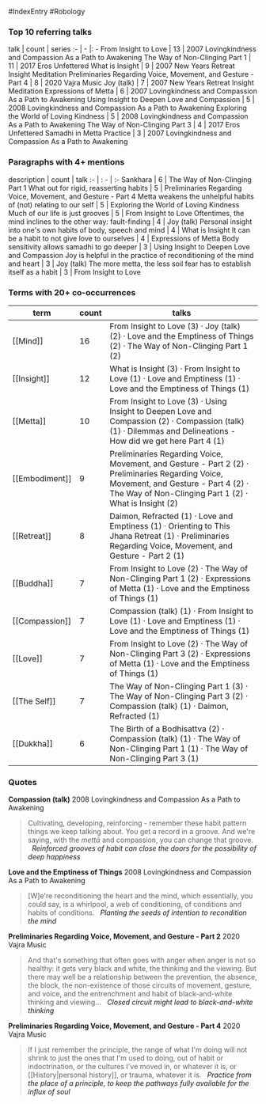 #IndexEntry #Robology

### Top 10 referring talks
talk | count | series
:- | - |: -
<a data-href="From Insight to Love" class="internal-link">From Insight to Love</a> | 13 | <a data-href="2007 Lovingkindness and Compassion As a Path to Awakening" class="internal-link">2007 Lovingkindness and Compassion As a Path to Awakening</a>
<a data-href="The Way of Non-Clinging Part 1" class="internal-link">The Way of Non-Clinging Part 1</a> | 11 | <a data-href="2017 Eros Unfettered" class="internal-link">2017 Eros Unfettered</a>
<a data-href="What is Insight" class="internal-link">What is Insight</a> | 9 | <a data-href="2007 New Years Retreat Insight Meditation" class="internal-link">2007 New Years Retreat Insight Meditation</a>
<a data-href="Preliminaries Regarding Voice, Movement, and Gesture - Part 4" class="internal-link">Preliminaries Regarding Voice, Movement, and Gesture - Part 4</a> | 8 | <a data-href="2020 Vajra Music" class="internal-link">2020 Vajra Music</a>
<a data-href="Joy (talk)" class="internal-link">Joy (talk)</a> | 7 | <a data-href="2007 New Years Retreat Insight Meditation" class="internal-link">2007 New Years Retreat Insight Meditation</a>
<a data-href="Expressions of Metta" class="internal-link">Expressions of Metta</a> | 6 | <a data-href="2007 Lovingkindness and Compassion As a Path to Awakening" class="internal-link">2007 Lovingkindness and Compassion As a Path to Awakening</a>
<a data-href="Using Insight to Deepen Love and Compassion" class="internal-link">Using Insight to Deepen Love and Compassion</a> | 5 | <a data-href="2008 Lovingkindness and Compassion As a Path to Awakening" class="internal-link">2008 Lovingkindness and Compassion As a Path to Awakening</a>
<a data-href="Exploring the World of Loving Kindness" class="internal-link">Exploring the World of Loving Kindness</a> | 5 | <a data-href="2008 Lovingkindness and Compassion As a Path to Awakening" class="internal-link">2008 Lovingkindness and Compassion As a Path to Awakening</a>
<a data-href="The Way of Non-Clinging Part 3" class="internal-link">The Way of Non-Clinging Part 3</a> | 4 | <a data-href="2017 Eros Unfettered" class="internal-link">2017 Eros Unfettered</a>
<a data-href="Samadhi in Metta Practice" class="internal-link">Samadhi in Metta Practice</a> | 3 | <a data-href="2007 Lovingkindness and Compassion As a Path to Awakening" class="internal-link">2007 Lovingkindness and Compassion As a Path to Awakening</a>

### Paragraphs with 4+ mentions
description | count | talk
:- | : - | :-
<a aria-label-position="top" aria-label="The Way of Non-Clinging Part 1 > Sankhara" data-href="The Way of Non-Clinging Part 1#Sankhara" class="internal-link">Sankhara</a> | 6 | <a data-href="The Way of Non-Clinging Part 1" class="internal-link">The Way of Non-Clinging Part 1</a>
<a aria-label-position="top" aria-label="Preliminaries Regarding Voice, Movement, and Gesture - Part 4 > What out for rigid reasserting habits" data-href="Preliminaries Regarding Voice, Movement, and Gesture - Part 4#What out for rigid reasserting habits" class="internal-link">What out for rigid, reasserting habits</a> | 5 | <a data-href="Preliminaries Regarding Voice, Movement, and Gesture - Part 4" class="internal-link">Preliminaries Regarding Voice, Movement, and Gesture - Part 4</a>
<a aria-label-position="top" aria-label="Exploring the World of Loving Kindness > Metta weakens the unhelpful habits of not relating to our self" data-href="Exploring the World of Loving Kindness#Metta weakens the unhelpful habits of not relating to our self" class="internal-link">Metta weakens the unhelpful habits of (not) relating to our self</a> | 5 | <a data-href="Exploring the World of Loving Kindness" class="internal-link">Exploring the World of Loving Kindness</a>
<a aria-label-position="top" aria-label="From Insight to Love > Much of our life is just grooves" data-href="From Insight to Love#Much of our life is just grooves" class="internal-link">Much of our life is just grooves</a> | 5 | <a data-href="From Insight to Love" class="internal-link">From Insight to Love</a>
<a aria-label-position="top" aria-label="Joy (talk) > Oftentimes the mind inclines to the other way fault-finding" data-href="Joy (talk)#Oftentimes the mind inclines to the other way fault-finding" class="internal-link">Oftentimes, the mind inclines to the other way: fault-finding</a> | 4 | <a data-href="Joy (talk)" class="internal-link">Joy (talk)</a>
<a aria-label-position="top" aria-label="What is Insight > Personal insight into ones own habits of body speech and mind" data-href="What is Insight#Personal insight into one's own habits of body speech and mind" class="internal-link">Personal insight into one&#x27;s own habits of body, speech and mind</a> | 4 | <a data-href="What is Insight" class="internal-link">What is Insight</a>
<a aria-label-position="top" aria-label="Expressions of Metta > It can be a habit to not give love to ourselves" data-href="Expressions of Metta#It can be a habit to not give love to ourselves" class="internal-link">It can be a habit to not give love to ourselves</a> | 4 | <a data-href="Expressions of Metta" class="internal-link">Expressions of Metta</a>
<a aria-label-position="top" aria-label="Using Insight to Deepen Love and Compassion > Body sensitivity allows samadhi to go deeper" data-href="Using Insight to Deepen Love and Compassion#Body sensitivity allows samadhi to go deeper" class="internal-link">Body sensitivity allows samadhi to go deeper</a> | 3 | <a data-href="Using Insight to Deepen Love and Compassion" class="internal-link">Using Insight to Deepen Love and Compassion</a>
<a aria-label-position="top" aria-label="Joy (talk) > Joy is helpful in the practice of reconditioning of the mind and heart" data-href="Joy (talk)#Joy is helpful in the practice of reconditioning of the mind and heart" class="internal-link">Joy is helpful in the practice of reconditioning of the mind and heart</a> | 3 | <a data-href="Joy (talk)" class="internal-link">Joy (talk)</a>
<a aria-label-position="top" aria-label="From Insight to Love > The more metta the less soil fear has to establish itself as a habit" data-href="From Insight to Love#The more metta the less soil fear has to establish itself as a habit" class="internal-link">The more metta, the less soil fear has to establish itself as a habit</a> | 3 | <a data-href="From Insight to Love" class="internal-link">From Insight to Love</a>

### Terms with 20+ co-occurrences
term | count | talks
-|-|-
[[Mind]] | 16 | <span class="counts"><a data-href="From Insight to Love" class="internal-link">From Insight to Love</a> (3) · <a data-href="Joy (talk)" class="internal-link">Joy (talk)</a> (2) · <a data-href="Love and the Emptiness of Things" class="internal-link">Love and the Emptiness of Things</a> (2) · <a data-href="The Way of Non-Clinging Part 1" class="internal-link">The Way of Non-Clinging Part 1</a> (2)</span> 
[[Insight]] | 12 | <span class="counts"><a data-href="What is Insight" class="internal-link">What is Insight</a> (3) · <a data-href="From Insight to Love" class="internal-link">From Insight to Love</a> (1) · <a data-href="Love and Emptiness" class="internal-link">Love and Emptiness</a> (1) · <a data-href="Love and the Emptiness of Things" class="internal-link">Love and the Emptiness of Things</a> (1)</span> 
[[Metta]] | 10 | <span class="counts"><a data-href="From Insight to Love" class="internal-link">From Insight to Love</a> (3) · <a data-href="Using Insight to Deepen Love and Compassion" class="internal-link">Using Insight to Deepen Love and Compassion</a> (2) · <a data-href="Compassion (talk)" class="internal-link">Compassion (talk)</a> (1) · <a data-href="Dilemmas and Delineations - How did we get here Part 4" class="internal-link">Dilemmas and Delineations - How did we get here Part 4</a> (1)</span> 
[[Embodiment]] | 9 | <span class="counts"><a data-href="Preliminaries Regarding Voice, Movement, and Gesture - Part 2" class="internal-link">Preliminaries Regarding Voice, Movement, and Gesture - Part 2</a> (2) · <a data-href="Preliminaries Regarding Voice, Movement, and Gesture - Part 4" class="internal-link">Preliminaries Regarding Voice, Movement, and Gesture - Part 4</a> (2) · <a data-href="The Way of Non-Clinging Part 1" class="internal-link">The Way of Non-Clinging Part 1</a> (2) · <a data-href="What is Insight" class="internal-link">What is Insight</a> (2)</span> 
[[Retreat]] | 8 | <span class="counts"><a data-href="Daimon, Refracted" class="internal-link">Daimon, Refracted</a> (1) · <a data-href="Love and Emptiness" class="internal-link">Love and Emptiness</a> (1) · <a data-href="Orienting to This Jhana Retreat" class="internal-link">Orienting to This Jhana Retreat</a> (1) · <a data-href="Preliminaries Regarding Voice, Movement, and Gesture - Part 2" class="internal-link">Preliminaries Regarding Voice, Movement, and Gesture - Part 2</a> (1)</span> 
[[Buddha]] | 7 | <span class="counts"><a data-href="From Insight to Love" class="internal-link">From Insight to Love</a> (2) · <a data-href="The Way of Non-Clinging Part 1" class="internal-link">The Way of Non-Clinging Part 1</a> (2) · <a data-href="Expressions of Metta" class="internal-link">Expressions of Metta</a> (1) · <a data-href="Love and the Emptiness of Things" class="internal-link">Love and the Emptiness of Things</a> (1)</span> 
[[Compassion]] | 7 | <span class="counts"><a data-href="Compassion (talk)" class="internal-link">Compassion (talk)</a> (1) · <a data-href="From Insight to Love" class="internal-link">From Insight to Love</a> (1) · <a data-href="Love and Emptiness" class="internal-link">Love and Emptiness</a> (1) · <a data-href="Love and the Emptiness of Things" class="internal-link">Love and the Emptiness of Things</a> (1)</span> 
[[Love]] | 7 | <span class="counts"><a data-href="From Insight to Love" class="internal-link">From Insight to Love</a> (2) · <a data-href="The Way of Non-Clinging Part 3" class="internal-link">The Way of Non-Clinging Part 3</a> (2) · <a data-href="Expressions of Metta" class="internal-link">Expressions of Metta</a> (1) · <a data-href="Love and the Emptiness of Things" class="internal-link">Love and the Emptiness of Things</a> (1)</span> 
[[The Self]] | 7 | <span class="counts"><a data-href="The Way of Non-Clinging Part 1" class="internal-link">The Way of Non-Clinging Part 1</a> (3) · <a data-href="The Way of Non-Clinging Part 3" class="internal-link">The Way of Non-Clinging Part 3</a> (2) · <a data-href="Compassion (talk)" class="internal-link">Compassion (talk)</a> (1) · <a data-href="Daimon, Refracted" class="internal-link">Daimon, Refracted</a> (1)</span> 
[[Dukkha]] | 6 | <span class="counts"><a data-href="The Birth of a Bodhisattva" class="internal-link">The Birth of a Bodhisattva</a> (2) · <a data-href="Compassion (talk)" class="internal-link">Compassion (talk)</a> (1) · <a data-href="The Way of Non-Clinging Part 1" class="internal-link">The Way of Non-Clinging Part 1</a> (1) · <a data-href="The Way of Non-Clinging Part 3" class="internal-link">The Way of Non-Clinging Part 3</a> (1)</span> 

### Quotes
**<a data-href="Compassion (talk)" class="internal-link">Compassion (talk)</a>**
<span class="counts"><a data-href="2008 Lovingkindness and Compassion As a Path to Awakening" class="internal-link">2008 Lovingkindness and Compassion As a Path to Awakening</a></span>
> Cultivating, developing, reinforcing - remember these habit pattern things we keep talking about. You get a record in a groove. And we're saying, with the _mettā_ and compassion, you can change that groove. &nbsp;&nbsp;<span class="counts">_<a aria-label-position="top" aria-label="Compassion (talk) > Reinforced grooves of habit can close the doors for the possibility of deep happiness" data-href="Compassion (talk)#Reinforced grooves of habit can close the doors for the possibility of deep happiness" class="internal-link">Reinforced grooves of habit can close the doors for the possibility of deep happiness</a>_</span>

**<a data-href="Love and the Emptiness of Things" class="internal-link">Love and the Emptiness of Things</a>**
<span class="counts"><a data-href="2008 Lovingkindness and Compassion As a Path to Awakening" class="internal-link">2008 Lovingkindness and Compassion As a Path to Awakening</a></span>
> [W]e're reconditioning the heart and the mind, which essentially, you could say, is a whirlpool, a web of conditioning, of conditions and habits of conditions. &nbsp;&nbsp;<span class="counts">_<a aria-label-position="top" aria-label="Love and the Emptiness of Things > Planting the seeds of intention to recondition the mind" data-href="Love and the Emptiness of Things#Planting the seeds of intention to recondition the mind" class="internal-link">Planting the seeds of intention to recondition the mind</a>_</span>

**<a data-href="Preliminaries Regarding Voice, Movement, and Gesture - Part 2" class="internal-link">Preliminaries Regarding Voice, Movement, and Gesture - Part 2</a>**
<span class="counts"><a data-href="2020 Vajra Music" class="internal-link">2020 Vajra Music</a></span>
> And that's something that often goes with anger when anger is not so healthy: it gets very black and white, the thinking and the viewing. But there may well be a relationship between the prevention, the absence, the block, the non-existence of those circuits of movement, gesture, and voice, and the entrenchment and habit of black-and-white thinking and viewing... &nbsp;&nbsp;<span class="counts">_<a aria-label-position="top" aria-label="Preliminaries Regarding Voice, Movement, and Gesture - Part 2 > Closed circuit might lead to black-and-white thinking" data-href="Preliminaries Regarding Voice, Movement, and Gesture - Part 2#Closed circuit might lead to black-and-white thinking" class="internal-link">Closed circuit might lead to black-and-white thinking</a>_</span>

**<a data-href="Preliminaries Regarding Voice, Movement, and Gesture - Part 4" class="internal-link">Preliminaries Regarding Voice, Movement, and Gesture - Part 4</a>**
<span class="counts"><a data-href="2020 Vajra Music" class="internal-link">2020 Vajra Music</a></span>
> If I just remember the principle, the range of what I'm doing will not shrink to just the ones that I'm used to doing, out of habit or indoctrination, or the cultures I've moved in, or whatever it is, or [[History|personal history]], or trauma, whatever it is. &nbsp;&nbsp;<span class="counts">_<a aria-label-position="top" aria-label="Preliminaries Regarding Voice, Movement, and Gesture - Part 4 > Practice from the place of a principle to keep the pathways fully available for the influx of soul" data-href="Preliminaries Regarding Voice, Movement, and Gesture - Part 4#Practice from the place of a principle to keep the pathways fully available for the influx of soul" class="internal-link">Practice from the place of a principle, to keep the pathways fully available for the influx of soul</a>_</span>


